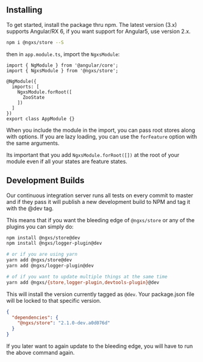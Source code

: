 ## Installing
To get started, install the package thru npm. The latest version (3.x) supports Angular/RX 6, if you want support for Angular5, use version 2.x.

```bash
npm i @ngxs/store --S
```

then in `app.module.ts`, import the `NgxsModule`:

```TS
import { NgModule } from '@angular/core';
import { NgxsModule } from '@ngxs/store';

@NgModule({
  imports: [
    NgxsModule.forRoot([
      ZooState
    ])
  ]
})
export class AppModule {}
```

When you include the module in the import, you can pass root stores along with options.
If you are lazy loading, you can use the `forFeature` option with the same arguments.

Its important that you add `NgxsModule.forRoot([])` at the root of your module even if
all your states are feature states.


## Development Builds
Our continuous integration server runs all tests on every commit to master and if they pass it will publish a new development build to NPM and tag it with the @dev tag.

This means that if you want the bleeding edge of `@ngxs/store` or any of the plugins you can simply do:

```bash
npm install @ngxs/store@dev
npm install @ngxs/logger-plugin@dev

# or if you are using yarn
yarn add @ngxs/store@dev
yarn add @ngxs/logger-plugin@dev

# of if you want to update multiple things at the same time
yarn add @ngxs/{store,logger-plugin,devtools-plugin}@dev

```

This will install the version currently tagged as `@dev`.
Your package.json file will be locked to that specific version.

```json
{
  "dependencies": {
    "@ngxs/store": "2.1.0-dev.a0d076d"
  }
}
```
If you later want to again update to the bleeding edge, you will have to run the above command again.
